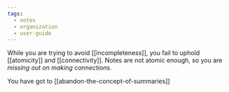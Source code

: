 ```yaml
---
tags:
  - notes
  - organization
  - user-guide
---
```


While you are trying to avoid [[incompleteness]], you fail to uphold [[atomicity]] and [[connectivity]]. Notes are not atomic enough, so you are *missing out on making connections.*

You have got to [[abandon-the-concept-of-summaries]]